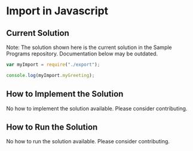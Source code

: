# Import in Javascript

## Current Solution

Note: The solution shown here is the current solution in the Sample Programs repository. Documentation below may be outdated.

```Javascript
var myImport = require("./export");

console.log(myImport.myGreeting);

```

## How to Implement the Solution

No how to implement the solution available. Please consider contributing.

## How to Run the Solution

No how to run the solution available. Please consider contributing.